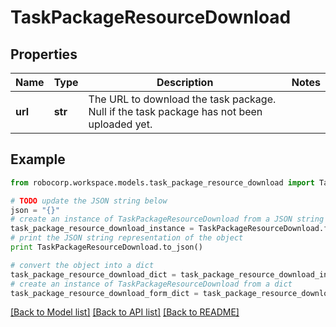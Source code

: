 # TaskPackageResourceDownload


## Properties
Name | Type | Description | Notes
------------ | ------------- | ------------- | -------------
**url** | **str** | The URL to download the task package. Null if the task package has not been uploaded yet. | 

## Example

```python
from robocorp.workspace.models.task_package_resource_download import TaskPackageResourceDownload

# TODO update the JSON string below
json = "{}"
# create an instance of TaskPackageResourceDownload from a JSON string
task_package_resource_download_instance = TaskPackageResourceDownload.from_json(json)
# print the JSON string representation of the object
print TaskPackageResourceDownload.to_json()

# convert the object into a dict
task_package_resource_download_dict = task_package_resource_download_instance.to_dict()
# create an instance of TaskPackageResourceDownload from a dict
task_package_resource_download_form_dict = task_package_resource_download.from_dict(task_package_resource_download_dict)
```
[[Back to Model list]](../README.md#documentation-for-models) [[Back to API list]](../README.md#documentation-for-api-endpoints) [[Back to README]](../README.md)


